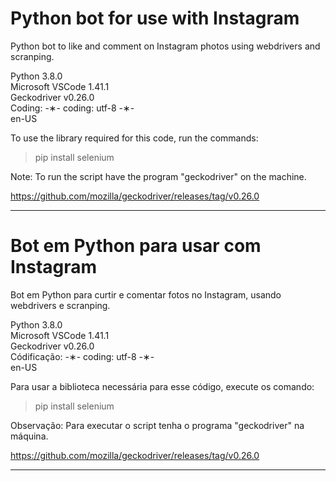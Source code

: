 # Python bot for use with Instagram

Python bot to like and comment on Instagram photos using webdrivers and scranping.

Python 3.8.0 </br>
Microsoft VSCode 1.41.1 </br>
Geckodriver v0.26.0 </br>
Coding: -&lowast;- coding: utf-8 -&lowast;- </br>
en-US </br>

To use the library required for this code, run the commands:

  > pip install selenium </br>
  
Note: To run the script have the program "geckodriver" on the machine.

https://github.com/mozilla/geckodriver/releases/tag/v0.26.0

 ---------------------------------------------------------------------------------------------------------------------

# Bot em Python para usar com Instagram

Bot em Python para curtir e comentar fotos no Instagram, usando webdrivers e scranping.

Python 3.8.0 </br>
Microsoft VSCode 1.41.1 </br>
Geckodriver v0.26.0 </br>
Códificação: -&lowast;- coding: utf-8 -&lowast;- </br>
en-US </br>

Para usar a biblioteca necessária para esse código, execute os comando:

 > pip install selenium </br>
 
 Observação: Para executar o script tenha o programa "geckodriver" na máquina.
 
 https://github.com/mozilla/geckodriver/releases/tag/v0.26.0
 
----------------------------------------------------------------------------------------------------------------------
